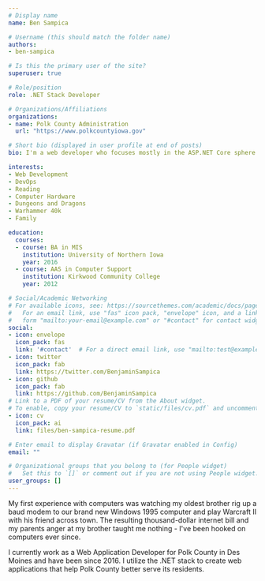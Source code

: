 ```yaml
---
# Display name
name: Ben Sampica

# Username (this should match the folder name)
authors:
- ben-sampica

# Is this the primary user of the site?
superuser: true

# Role/position
role: .NET Stack Developer

# Organizations/Affiliations
organizations:
- name: Polk County Administration
  url: "https://www.polkcountyiowa.gov"

# Short bio (displayed in user profile at end of posts)
bio: I'm a web developer who focuses mostly in the ASP.NET Core sphere. When not playing hard I enjoy reading, building computers, and spending time with my family.

interests:
- Web Development
- DevOps
- Reading
- Computer Hardware
- Dungeons and Dragons
- Warhammer 40k
- Family

education:
  courses:
  - course: BA in MIS
    institution: University of Northern Iowa
    year: 2016
  - course: AAS in Computer Support
    institution: Kirkwood Community College
    year: 2012

# Social/Academic Networking
# For available icons, see: https://sourcethemes.com/academic/docs/page-builder/#icons
#   For an email link, use "fas" icon pack, "envelope" icon, and a link in the
#   form "mailto:your-email@example.com" or "#contact" for contact widget.
social:
- icon: envelope
  icon_pack: fas
  link: '#contact'  # For a direct email link, use "mailto:test@example.org".
- icon: twitter
  icon_pack: fab
  link: https://twitter.com/BenjaminSampica
- icon: github
  icon_pack: fab
  link: https://github.com/BenjaminSampica
# Link to a PDF of your resume/CV from the About widget.
# To enable, copy your resume/CV to `static/files/cv.pdf` and uncomment the lines below.
- icon: cv
  icon_pack: ai
  link: files/ben-sampica-resume.pdf

# Enter email to display Gravatar (if Gravatar enabled in Config)
email: ""

# Organizational groups that you belong to (for People widget)
#   Set this to `[]` or comment out if you are not using People widget.
user_groups: []
---
```


My first experience with computers was watching my oldest brother rig up a baud modem to our brand new Windows 1995 computer and play Warcraft II with his friend across town.
The resulting thousand-dollar internet bill and my parents anger at my brother taught me nothing - I've been hooked on computers ever since.

I currently work as a Web Application Developer for Polk County in Des Moines and have been since 2016. I utilize the .NET stack to create web applications that help Polk County better serve its residents.
